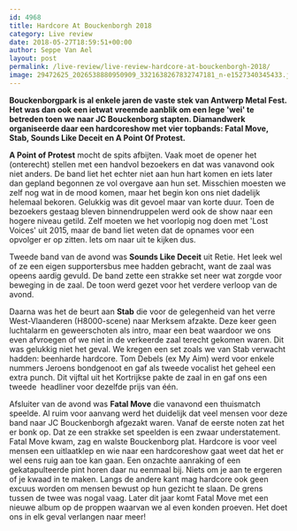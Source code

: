 ```yaml
---
id: 4968
title: Hardcore At Bouckenborgh 2018
category: Live review
date: 2018-05-27T18:59:51+00:00
author: Seppe Van Ael
layout: post
permalink: /live-review/live-review-hardcore-at-bouckenborgh-2018/
image: 29472625_2026538880950909_3321638267832747181_n-e1527340345433.jpg
---
```

**Bouckenborgpark is al enkele jaren de vaste stek van Antwerp Metal Fest. Het was dan ook een ietwat vreemde aanblik om een lege 'wei' te betreden toen we naar JC Bouckenborg stapten. Diamandwerk organiseerde daar een hardcoreshow met vier topbands: Fatal Move, Stab, Sounds Like Deceit en A Point Of Protest.**

**A Point of Protest** mocht de spits afbijten. Vaak moet de opener het (onterecht) stellen met een handvol bezoekers en dat was vanavond ook niet anders. De band liet het echter niet aan hun hart komen en iets later dan gepland begonnen ze vol overgave aan hun set. Misschien moesten we zelf nog wat in de mood komen, maar het begin kon ons niet dadelijk helemaal bekoren. Gelukkig was dit gevoel maar van korte duur. Toen de bezoekers gestaag bleven binnendruppelen werd ook de show naar een hogere niveau getild. Zelf moeten we het voorlopig nog doen met 'Lost Voices' uit 2015, maar de band liet weten dat de opnames voor een opvolger er op zitten. Iets om naar uit te kijken dus.

Tweede band van de avond was **Sounds Like Deceit** uit Retie. Het leek wel of ze een eigen supportersbus mee hadden gebracht, want de zaal was opeens aardig gevuld. De band zette een strakke set neer wat zorgde voor beweging in de zaal. De toon werd gezet voor het verdere verloop van de avond.

Daarna was het de beurt aan **Stab** die voor de gelegenheid van het verre West-Vlaanderen (H8000-scene) naar Merksem afzakte. Deze keer geen luchtalarm en geweerschoten als intro, maar een beat waardoor we ons even afvroegen of we niet in de verkeerde zaal terecht gekomen waren. Dit was gelukkig niet het geval. We kregen een set zoals we van Stab verwacht hadden: beenharde hardcore. Tom Debels (ex My Aim) werd voor enkele nummers Jeroens bondgenoot en gaf als tweede vocalist het geheel een extra punch. Dit vijftal uit het Kortrijkse pakte de zaal in en gaf ons een tweede  headliner voor dezelfde prijs van één.

Afsluiter van de avond was **Fatal Move** die vanavond een thuismatch speelde. Al ruim voor aanvang werd het duidelijk dat veel mensen voor deze band naar JC Bouckenborgh afgezakt waren. Vanaf de eerste noten zat het er bonk op. Dat ze een strakke set speelden is een zwaar understatement. Fatal Move kwam, zag en walste Bouckenborg plat. Hardcore is voor veel mensen een uitlaatklep en wie naar een hardcoreshow gaat weet dat het er wel eens ruig aan toe kan gaan. Een onzachte aanraking of een gekatapulteerde pint horen daar nu eenmaal bij. Niets om je aan te ergeren of je kwaad in te maken. Langs de andere kant mag hardcore ook geen excuus worden om mensen bewust op hun gezicht te slaan. De grens tussen de twee was nogal vaag. Later dit jaar komt Fatal Move met een nieuwe album op de proppen waarvan we al even konden proeven. Het doet ons in elk geval verlangen naar meer!

&nbsp;